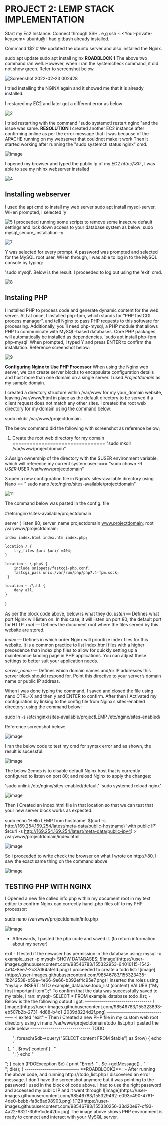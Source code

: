# PROJECT 2: LEMP STACK IMPLEMENTATION
Start my Ec2 Instance. Connect through SSH . e,g ssh -i <Your-private-key.pem> ubuntu@<EC2-Public-IP-address>
 I had gitbash already installed.

Command 1$2 # We updated the ubuntu server and also installed the Nginx.

sudo apt update
sudo apt install nginx
**ROADBLOCK 1** The above two command ran well. However, when I ran the systemcheck command, it did not show green. Refer to screenshot below.
 
  ![Screenshot 2022-02-23 002428](https://user-images.githubusercontent.com/98546783/155239777-50b65aa1-9bdd-409c-8015-6ef84410d4e5.jpg)
  
  I tried installing the NGINX again and it showed me that it is already installed.
  
  I restared my EC2 and later got a different error as below
  
  ![2](https://user-images.githubusercontent.com/98546783/155240612-e33ad16f-3477-4e03-8a10-38aecdebbe20.jpg)

I tried restarting with the command "sudo systemctl restart nginx "and the issue was same.
  **RESOLUTION** 
 I created another EC2 instance after confirming online as per the error message that it was because of the APACHE running on my webserver that couldnot make it work
Then it started working after running the "sudo systemctl status nginx" cmd.

 
 ![image](https://user-images.githubusercontent.com/98546783/155240862-7006967f-7f1c-4a2b-b046-f2bbf7fcfa61.png)

 I opened my browser and typed the public Ip of my EC2 *http://<Public-IP-Address>:80* , I was able to see my nhinx webserver installed
 
 ![4](https://user-images.githubusercontent.com/98546783/155241511-9426c758-52f4-4046-84fc-2e4b2992f0b8.jpg)

 ## Installing webserver ##
 I used the apt cmd to install my web server
 sudo apt install mysql-server. WHen prompted, i selected 'y'
 
 ![5](https://user-images.githubusercontent.com/98546783/155241963-ce2df3d6-d4cc-4352-821a-8a01e4034318.jpg)
 I proceeded running some scripts to remove some insecure default settings and lock down access to your database system as below:
 sudo mysql_secure_installation -y
 
 ![7](https://user-images.githubusercontent.com/98546783/155242528-093bf81f-a970-412e-8bbd-74c12cfefe23.jpg)

Y was selected for every prompt. A password was prompted and selected for the MySQL root user.
 WHen through, I  was able to log in to the MySQL console by typing:

'sudo mysql'. Below is the result. I proceeded to log out using the 'exit' cmd.
 
 ![8](https://user-images.githubusercontent.com/98546783/155242942-2195ad7f-afda-4008-9b8a-09450e823acd.jpg)
 
 ## Instaling PHP ##
 I installed PHP to process code and generate dynamic content for the web server. ALl at once, I installed php-fpm, which stands for “PHP fastCGI process manager”, and tell Nginx to pass PHP requests to this software for processing. Additionally, you’ll need php-mysql, a PHP module that allows PHP to communicate with MySQL-based databases. Core PHP packages will automatically be installed as dependencies.
 'sudo apt install php-fpm php-mysql'
 When prompted, I typed Y and press ENTER to confirm the installation. Reference screenshot below:
 
 ![9](https://user-images.githubusercontent.com/98546783/155243540-b6aac722-7c32-4b10-98a9-05ffd0663265.jpg)
 
**Configuring Nginx to Use PHP Processor**
 When using the Nginx web server, we can create server blocks to encapsulate configuration details and host more than one domain on a single server. I used *Projectdomain* as my sample domain.
 
I created a directory structure within /var/www for my your_domain website, leaving /var/www/html in place as the default directory to be served if a client request does not match any other sites. 
 I created the root web directory for my domain using the command below:

sudo mkdir /var/www/projectdomain.
 
 The below command did the following with screenshot as reference below;
 
 1. Create the root web directory for my domain ================================ "sudo mkdir /var/www/projectdomain"
 
 2.Assign ownership of the directory with the $USER environment variable, which will reference my current system user: === "sudo chown -R $USER:$USER /var/www/projectdomain"
 
 3.open a new configuration file in Nginx’s sites-available directory using Nano == " sudo nano /etc/nginx/sites-available/projectdomain"
 
 
 
![11](https://user-images.githubusercontent.com/98546783/155245261-35cfa032-20f1-4988-83ff-d4b4bf40556c.jpg)

The command below was pasted in the config. file
 
 #/etc/nginx/sites-available/projectdomain

server {
    listen 80;
    server_name projectdomain www.projectdomain;
    root /var/www/projectdomain;

    index index.html index.htm index.php;

    location / {
        try_files $uri $uri/ =404;
    }

    location ~ \.php$ {
        include snippets/fastcgi-php.conf;
        fastcgi_pass unix:/var/run/php/php7.4-fpm.sock;
     }

    location ~ /\.ht {
        deny all;
    }

}
 
 As per the block code above, below is what they do.
 *listen* — Defines what port Nginx will listen on. In this case, it will listen on port 80, the default port for HTTP.
*root* — Defines the document root where the files served by this website are stored.
 
*index* — Defines in which order Nginx will prioritize index files for this website. It is a common practice to list index.html files with a higher precedence than index.php files to allow for quickly setting up a maintenance landing page in PHP applications. You can adjust these settings to better suit your application needs.
 
*server_name* — Defines which domain names and/or IP addresses this server block should respond for. Point this directive to your server’s domain name or public IP address.
 
 When i was done typing the command, I saved and closed the file using nano CTRL+X and then y and ENTER to confirm. After then I Activated my configuration by linking to the config file from Nginx’s sites-enabled directory: using the command below:
 
 sudo ln -s /etc/nginx/sites-available/projectLEMP /etc/nginx/sites-enabled/

 Reference screenshot below:
 
 ![image](https://user-images.githubusercontent.com/98546783/155303745-a4d981f6-5b60-4dba-97c7-6781ce767211.png)
 

I ran the below code to test my cmd for syntax error and as shown, the result is sucessful.
 
 ![image](https://user-images.githubusercontent.com/98546783/155304291-b478a192-23eb-4022-aa67-e8897028fa46.png)
 
 The below 2cmds is to  disable default Nginx host that is currently configured to listen on port 80; and reload Nginx to apply the changes:
 
 'sudo unlink /etc/nginx/sites-enabled/default'
 'sudo systemctl reload nginx'
 
 ![image](https://user-images.githubusercontent.com/98546783/155305150-3eb25623-9ec1-4d93-b9e7-4ac586964bd8.png)
 
 
 Then I Created an index.html file in that location so that we can test that your new server block works as expected.
 
 sudo echo 'Hello LEMP from hostname' $(curl -s http://169.254.169.254/latest/meta-data/public-hostname) 'with public IP' $(curl -s http://169.254.169.254/latest/meta-data/public-ipv4) > /var/www/projectdomain/index.html
 
 
 ![image](https://user-images.githubusercontent.com/98546783/155305515-989a27ed-1079-4a71-92af-db23f22b72ff.png)
 
 
 So i proceeded to write check the browser on what I wrote on http://<Public-IP-Address>:80. I saw the exact same thing on the command above

 
 ![image](https://user-images.githubusercontent.com/98546783/155305817-7904b252-e294-41b4-9a6f-c055344a29f0.png)
 
 
 ## TESTING PHP WITH NGINX ##
 
 I Opened a new file called info.php within my document root in my text editor to confirm Nginx can correctly hand .php files off to my PHP processor:

 
sudo nano /var/www/projectdomain/info.php
 
 
 ![image](https://user-images.githubusercontent.com/98546783/155306632-65b6c7dc-7704-431e-a307-740c065abfb0.png) 
 
 
 
- Afterwards, I pasted the php code and saved it. (to return information about my server)
 
 <?php
phpinfo();

- i tried the cmd on my browsser and got the welcome message

http://`server_domain_or_IP`/info.php


![image](https://user-images.githubusercontent.com/98546783/155307893-555050a5-ad27-41eb-aea5-c6396bf123c0.png)

---

- I used below cmd to remove the file I created:

---
sudo rm /var/www/projectdomain/info.php
---

![image](https://user-images.githubusercontent.com/98546783/155308312-9a77946f-4a74-4634-ba31-946f14c60f2a.png)

---

### RETRIEVING DATA FROM MYSQL DATABASE WITH PHP ###


- The aim is to do a simple "To do list" and configure access to it, so the Nginx website 
would be able to query data from the DB and display it.

---
- I ran the command below to connect to mysql
'sudo mysql'


---
- To create a new database, I run the following command from your MySQL console:

---

 CREATE DATABASE `example_database`;        (the name of the database is example_database)


- The below command was to create a new user **example_user** 

CREATE USER 'example_user'@'%' IDENTIFIED WITH mysql_native_password BY 'password';
---

The below cmd was to give this user permission over the example_database database:
---

 - GRANT ALL ON example_database.* TO 'example_user'@'%';

- Refenence below screenshot:
---


![image](https://user-images.githubusercontent.com/98546783/155321042-f9087fdd-a6b2-4800-8927-a1fa942e417f.png)


---

![image](https://user-images.githubusercontent.com/98546783/155321381-db54712d-5960-49ae-9797-af558ec67e57.png)

---
![image](https://user-images.githubusercontent.com/98546783/155321654-409d7065-061a-4c36-96c5-4e842476af5e.png)

AFterwards, I exited.

mysql> exit

- I tested if the newuser has permission in the database using:

mysql -u example_user -p


mysql> SHOW DATABASES;



![image](https://user-images.githubusercontent.com/98546783/155322953-64010115-1542-4e14-8ee7-2c37d94afe1d.png)




I proceeded to create a todo list:
![image](https://user-images.githubusercontent.com/98546783/155323435-1b242538-b59e-4e66-9e66-b392ef4c95e7.png)


i inserted the roles using *mysql> INSERT INTO example_database.todo_list (content) VALUES ("My first important item");*


 To confirm that the data was successfully saved to my table, I ran:


mysql>  SELECT * FROM example_database.todo_list;


-Below is the the following output i got:
---------------------------------

![image](https://user-images.githubusercontent.com/98546783/155323893-eb507b2b-2731-4d88-b4c1-2039d8224d2f.png)

-------------------------------

-I exited "exit"



- Then i Created a new PHP file in my custom web root directory using vi


nano /var/www/projectdomain/todo_list.php


I pasted the code below
------------------------------

<?php
$user = "example_user";
$password = "password";
$database = "example_database";
$table = "todo_list";

try {
  $db = new PDO("mysql:host=localhost;dbname=$database", $user, $p*****d);
  echo "<h2>TODO</h2><ol>";
  foreach($db->query("SELECT content FROM $table") as $row) {
    echo "<li>" . $row['content'] . "</li>";
  }
  echo "</ol>";
} catch (PDOException $e) {
    print "Error!: " . $e->getMessage() . "<br/>";
    die();
}

---------------------------
**ROADBLOCK2** :

- After running the above code, and running http://<Public_domain_or_IP>/todo_list.php

I discovered an error message. I don't have the screenshot anymore but it was pointing to the password i used in the block of code above. 

I had to use the right password and accessed my public IP and it went through

![image](https://user-images.githubusercontent.com/98546783/155329462-e093c490-4761-4de0-bebb-fa8c8ad98903.png)



![12](https://user-images.githubusercontent.com/98546783/155330256-33d20e97-cf93-4a22-9321-3b9e1cde42bc.jpg)


The image above shows PHP environment is ready to connect and interact with your MySQL server.





